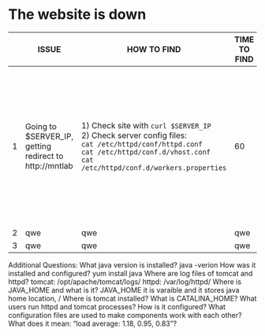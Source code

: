 # The website is down

|| ISSUE | HOW TO FIND | TIME TO FIND | HOW TO FIX | TIME TO FIX
--- | --- | --- | --- |---| ---  
1 | Going to $SERVER_IP, getting redirect to http://mntlab | 1) Check site with `curl $SERVER_IP` <br> 2) Check server config files: <br> `cat /etc/httpd/conf/httpd.conf` <br> `cat /etc/httpd/conf.d/vhost.conf` <br> `cat /etc/httpd/conf.d/workers.properties` |60| Remove *redirect* directive with entire *VirtualHost* block, we have it in *vhost.conf* <br> Edit *VirtualHost* directive in *vhost.conf* and replace address with * | 15 
2 | qwe | qwe | qwe | qwe | qwe 
3 | qwe | qwe | qwe | qwe | qwe 







Additional Questions:
What java version is installed? java -verion
How was it installed and configured? yum install java
Where are log files of tomcat and httpd? 
tomcat: /opt/apache/tomcat/logs/
httpd: /var/log/httpd/
Where is JAVA_HOME and what is it?
JAVA_HOME it is varaible and it stores java home location, /
Where is tomcat installed?
What is CATALINA_HOME?
What users run httpd and tomcat processes? How is it configured?
What configuration files are used to make components work with each other?
What does it mean: “load average: 1.18, 0.95, 0.83”?
